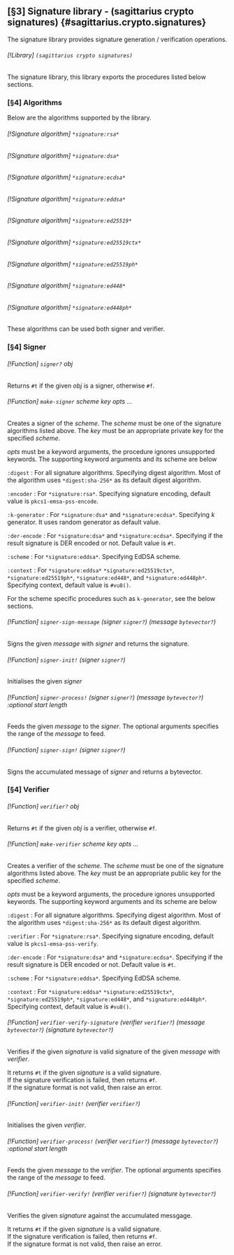 [§3] Signature library - (sagittarius crypto signatures) {#sagittarius.crypto.signatures}
------------------------------------------------------

The signature library provides signature generation / verification
operations.

###### [!Library] `(sagittarius crypto signatures)`

The signature library, this library exports the procedures listed
below sections.

### [§4] Algorithms

Below are the algorithms supported by the library.

###### [!Signature algorithm] `*signature:rsa*`
###### [!Signature algorithm] `*signature:dsa*`
###### [!Signature algorithm] `*signature:ecdsa*`
###### [!Signature algorithm] `*signature:eddsa*`
###### [!Signature algorithm] `*signature:ed25519*`
###### [!Signature algorithm] `*signature:ed25519ctx*`
###### [!Signature algorithm] `*signature:ed25519ph*`
###### [!Signature algorithm] `*signature:ed448*`
###### [!Signature algorithm] `*signature:ed448ph*`

These algorithms can be used both signer and verifier.

### [§4] Signer

###### [!Function] `signer?` _obj_

Returns `#t` if the given _obj_ is a signer, otherwise `#f`.

###### [!Function] `make-signer` _scheme_ _key_ _opts_ _..._

Creates a signer of the _scheme_. The _scheme_ must be one of the
signature algorithms listed above. The _key_ must be an appropriate
private key for the specified _scheme_.

_opts_ must be a keyword arguments, the procedure ignores unsupported
keywords. The supporting keyword arguments and its scheme are below

`:digest`
: For all signature algorithms. Specifying digest algorithm. Most of
  the algorithm uses `*digest:sha-256*` as its default digest algorithm.

`:encoder`
: For `*signature:rsa*`. Specifying signature encoding, default value
  is `pkcs1-emsa-pss-encode`.

`:k-generator`
: For `*signature:dsa*` and `*signature:ecdsa*`. Specifying _k_ generator.
  It uses random generator as default value.

`:der-encode`
: For `*signature:dsa*` and `*signature:ecdsa*`. Specifying if the result
  signature is DER encoded or not. Default value is `#t`.

`:scheme`
: For `*signature:eddsa*`. Specifying EdDSA scheme.

`:context`
: For `*signature:eddsa*` `*signature:ed25519ctx*`, `*signature:ed25519ph*`,
  `*signature:ed448*`, and `*signature:ed448ph*`.
  Specifying context, default value is `#vu8()`.

For the scheme specific procedures such as `k-generator`, see the below 
sections.

###### [!Function] `signer-sign-message` (_signer_ `signer?`) (_message_ `bytevector?`)

Signs the given _message_ with _signer_ and returns the signature.

###### [!Function] `signer-init!` (_signer_ `signer?`)

Initialises the given _signer_

###### [!Function] `signer-process!` (_signer_ `signer?`) (_message_ `bytevector?`) :optional _start_ _length_

Feeds the given _message_ to the _signer_. The optional arguments specifies
the range of the _message_ to feed.

###### [!Function] `signer-sign!` (_signer_ `signer?`)

Signs the accumulated message of _signer_ and returns a bytevector.

### [§4] Verifier

###### [!Function] `verifier?` _obj_

Returns `#t` if the given _obj_ is a verifier, otherwise `#f`.

###### [!Function] `make-verifier` _scheme_ _key_ _opts_ _..._

Creates a verifier of the _scheme_. The _scheme_ must be one of the
signature algorithms listed above. The _key_ must be an appropriate
public key for the specified _scheme_.

_opts_ must be a keyword arguments, the procedure ignores unsupported
keywords. The supporting keyword arguments and its scheme are below

`:digest`
: For all signature algorithms. Specifying digest algorithm. Most of
  the algorithm uses `*digest:sha-256*` as its default digest algorithm.

`:verifier`
: For `*signature:rsa*`. Specifying signature encoding, default value
  is `pkcs1-emsa-pss-verify`.

`:der-encode`
: For `*signature:dsa*` and `*signature:ecdsa*`. Specifying if the result
  signature is DER encoded or not. Default value is `#t`.

`:scheme`
: For `*signature:eddsa*`. Specifying EdDSA scheme.

`:context`
: For `*signature:eddsa*` `*signature:ed25519ctx*`, `*signature:ed25519ph*`,
  `*signature:ed448*`, and `*signature:ed448ph*`.
  Specifying context, default value is `#vu8()`.

###### [!Function] `verifier-verify-signature` (_verifier_ `verifier?`) (_message_ `bytevector?`) (_signature_ `bytevector?`)

Verifies if the given _signature_ is valid signature of the given _message_
with _verifier_.

It returns `#t` if the given _signature_ is a valid signature.  
If the signature verification is failed, then returns `#f`.  
If the signature format is not valid, then raise an error.

###### [!Function] `verifier-init!` (_verifier_ `verifier?`)

Initialises the given _verifier_.

###### [!Function] `verifier-process!` (_verifier_ `verifier?`) (_message_ `bytevector?`) :optional _start_ _length_

Feeds the given _message_ to the _verifier_. The optional arguments specifies
the range of the _message_ to feed.

###### [!Function] `verifier-verify!`  (_verifier_ `verifier?`) (_signature_ `bytevector?`)

Verifies the given _signature_ against the accumulated messgage.

It returns `#t` if the given _signature_ is a valid signature.  
If the signature verification is failed, then returns `#f`.  
If the signature format is not valid, then raise an error.

